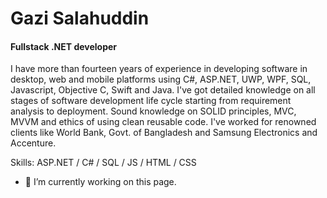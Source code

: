 # Gazi Salahuddin
#### Fullstack .NET developer

I have more than fourteen years of experience in developing software in desktop, web and mobile platforms using C#, ASP.NET, UWP, WPF, SQL, Javascript, Objective C, Swift and Java. I've got detailed knowledge on all stages of software development life cycle starting from requirement analysis to deployment. Sound knowledge on SOLID principles, MVC, MVVM and ethics of using clean reusable code. I've worked for renowned clients like World Bank, Govt. of Bangladesh and Samsung Electronics and Accenture.

Skills: ASP.NET / C# / SQL / JS / HTML / CSS

- 🔭 I’m currently working on this page. 




